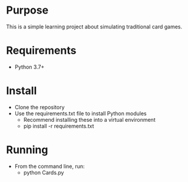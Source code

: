 # Purpose
This is a simple learning project about simulating traditional card games.

# Requirements
- Python 3.7+

# Install
- Clone the repository
- Use the requirements.txt file to install Python modules
  - Recommend installing these into a virtual environment
  - pip install -r requirements.txt

# Running
- From the command line, run:
  - python Cards.py
